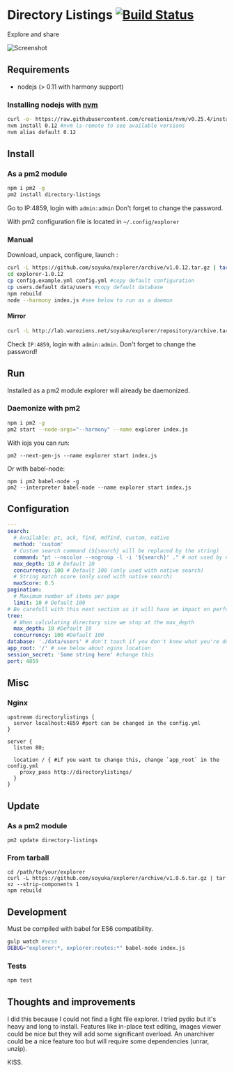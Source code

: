 # Directory Listings [![Build Status](https://travis-ci.org/soyuka/explorer.svg?branch=master)](https://travis-ci.org/soyuka/explorer)

Explore and share

![Screenshot](https://raw.githubusercontent.com/soyuka/explorer/master/screen.png)

## Requirements

- nodejs (> 0.11 with harmony support) 

### Installing nodejs with [nvm](https://github.com/creationix/nvm)

```bash
curl -o- https://raw.githubusercontent.com/creationix/nvm/v0.25.4/install.sh | bash
nvm install 0.12 #nvm ls-remote to see available versions
nvm alias default 0.12
```

## Install

### As a pm2 module

```bash
npm i pm2 -g
pm2 install directory-listings
```
Go to IP:4859, login with `admin:admin` Don't forget to change the password.

With pm2 configuration file is located in `~/.config/explorer`

### Manual 
Download, unpack, configure, launch :

```bash
curl -L https://github.com/soyuka/explorer/archive/v1.0.12.tar.gz | tar xz
cd explorer-1.0.12
cp config.example.yml config.yml #copy default configuration
cp users.default data/users #copy default database
npm rebuild
node --harmony index.js #see below to run as a daemon
```

#### Mirror

```bash
curl -L http://lab.wareziens.net/soyuka/explorer/repository/archive.tar.gz?ref=v1.0.12 | tar xz
```

Check `IP:4859`, login with `admin:admin`. Don't forget to change the password!

## Run

Installed as a pm2 module explorer will already be daemonized. 

### Daemonize with pm2
```bash
npm i pm2 -g
pm2 start --node-args="--harmony" --name explorer index.js
```

With iojs you can run:
```
pm2 --next-gen-js --name explorer start index.js
```

Or with babel-node:

```
npm i pm2 babel-node -g
pm2 --interpreter babel-node --name explorer start index.js
```

## Configuration

```yaml
---
search: 
  # Available: pt, ack, find, mdfind, custom, native
  method: 'custom' 
  # Custom search command (${search} will be replaced by the string) 
  command: "pt --nocolor --nogroup -l -i '${search}' ." # not used by native
  max_depth: 10 # Default 10
  concurrency: 100 # Default 100 (only used with native search)
  # String match score (only used with native search)
  maxScore: 0.5
pagination:
  # Maximum number of items per page
  limit: 10 # Default 100
# Be carefull with this next section as it will have an impact on performances
tree:
  # When calculating directory size we stop at the max_depth
  max_depth: 10 #Default 10
  concurrency: 100 #Default 100
database: './data/users' # don't touch if you don't know what you're doing
app_root: '/' # see below about nginx location
session_secret: 'Some string here' #change this
port: 4859
```

## Misc

### Nginx

```nginx
upstream directorylistings {
  server localhost:4859 #port can be changed in the config.yml
}

server {
  listen 80;

  location / { #if you want to change this, change `app_root` in the config.yml
    proxy_pass http://directorylistings/ 
  }
}
```

## Update

### As a pm2 module

```
pm2 update directory-listings
```

### From tarball

```
cd /path/to/your/explorer
curl -L https://github.com/soyuka/explorer/archive/v1.0.6.tar.gz | tar xz --strip-components 1
npm rebuild
```

## Development

Must be compiled with babel for ES6 compatibility.

```bash
gulp watch #scss
DEBUG="explorer:*, explorer:routes:*" babel-node index.js
```

### Tests

```bash
npm test
```

## Thoughts and improvements

I did this because I could not find a light file explorer. I tried pydio but it's heavy and long to install.
Features like in-place text editing, images viewer could be nice but they will add some significant overload.
An unarchiver could be a nice feature too but will require some dependencies (unrar, unzip).

KISS.
